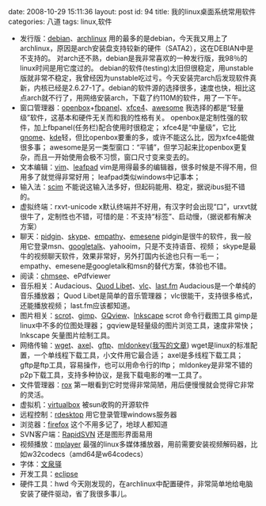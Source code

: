 date: 2008-10-29 15:11:36
layout: post
id: 94
title: 我的linux桌面系统常用软件
categories: 八道
tags: linux,软件


* 发行版：[debian](http://www.debian.org)、[archlinux](http://www.archlinux.org)
  用的最多的是debian，今天我又用上了archlinux，原因是arch安装盘支持较新的硬件（SATA2），这在DEBIAN中是不支持的。
  对arch还不熟，debian是我非常喜欢的一种发行版，我98％的linux时间是用它度过的。
  debian的软件(testing)太旧但很稳定，用unstable版就非常不稳定，我曾经因为unstable吃过亏。今天安装完arch后发现软件真新，内核已经是2.6.27-1了。debian的软件源的选择很多，速度也快，相比这点arch就不行了，用网络安装arch，下载了约110M的软件，用了一下午。
* 窗口管理器：[openbox](http://icculus.org/openbox/index.php/Main_Page)+[fbpanel](http://fbpanel.sourceforge.net/)、[xfce4](http://www.xfce.org/)、[awesome](http://awesome.naquadah.org/)
  我选择的都是“轻量级”软件，这基本和硬件无关而和我的性格有关。
  openbox是定制性强的软件，加上fbpanel(任务栏)配合使用时很稳定；
  xfce4是“中量级”，它比[gnome](http://www.gnome.org/)、[kde](http://www.kde.org/)轻，但比openbox要重的多，或许不能这么比，因为xfce4能做很多事；
  awesome是另一类型窗口：“平铺”，但学习起来比openbox更复杂，而且一开始使用会极不习惯，窗口尺寸变来变去的。
* 文本编辑：[vim](http://www.vim.org/)、[leafpad](http://tarot.freeshell.org/leafpad/)
  vim是用得最多的编辑器，很多时候是不得不用，但用多了就觉得非常好用；
  leafpad类似windows中记事本；
* 输入法：[scim](http://www.scim-im.org/)
  不能说这输入法多好，但起码能用、稳定，据说ibus挺不错的。
* 虚拟终端：rxvt-unicode
  x默认终端并不好用，有汉字时会出现“口”，urxvt就很牛了，定制性也不错，可惜的是：不支持“标签”、启动慢，（据说都有解决方案）
* 聊天：[pidgin](http://www.pidgin.im)、[skype](http://www.skype.com)、[empathy](http://live.gnome.org/Empathy)、[emesene](http://www.emesene.org/)
  pidgin是很牛的软件，我一般用它登录msn、[googletalk](http://www.google.com/talk/)、yahooim，只是不支持语音、视频；
  skype是最牛的视频聊天软件，效果非常好，另外打国内长途也只有一毛一；
  empathy、emesene是googletalk和msn的替代方案，体验也不错。
* 阅读：[chmsee](http://chmsee.gro.clinux.org/)、ePdfviewer
* 音乐相关：Audacious、[Quod Libet](http://code.google.com/p/quodlibet/)、[vlc](http://www.videolan.org/vlc/)、[last.fm](http://cn.last.fm/)
  Audacious是一个单纯的音乐播放器；
  Quod Libet是简单的音乐管理器；
  vlc很能干，支持很多格式，还能播放视频；
  last.fm应该都知道。
* 图片相关：[scrot](http://linuxbrit.co.uk/scrot/)、[gimp](http://www.gimp.org/)、[GQview](http://gqview.sourceforge.net)、[Inkscape](http://www.inkscape.org)
  scrot 命令行截图工具
  gimp是linux中不多的位图处理器；
  gqview是轻量级的图片浏览工具，速度非常快；
  Inkscape 矢量图片绘制工具。
* 网络传输：[wget](http://www.gnu.org/software/wget/)、[axel](http://axel.alioth.debian.org/)、[gftp](http://gftp.seul.org/)、[mldonkey](http://mldonkey.sourceforge.net/)([我写的文章](http://rizi.rizuo.com/e/3609))
  wget是linux的标准配置，一个单线程下载工具，小文件用它最合适；
  axel是多线程下载工具；
  gftp是ftp工具，容易操作，也可以用命令行的lftp；
  mldonkey是非常不错的p2p下载工具，支持多种协议，是我下载电影的唯一工具了。
* 文件管理器：[rox](http://rox.sourceforge.net/)
  第一眼看到它时觉得非常简陋，用后便慢慢就会觉得它非常的灵活。
* 虚拟机：[virtualbox](http://www.virtualbox.org/)
  被sun收购的开源软件
* 远程控制：[rdesktop](http://www.rdesktop.org/)
  用它登录管理windows服务器
* 浏览器：[firefox](http://www.mozilla.com/firefox/)
  这个不用多记了，地球人都知道
* SVN客户端：[RapidSVN](http://rapidsvn.tigris.org/)
  还是图形界面易用
* 视频播放：[mplayer](http://www.mplayerhq.hu/)
  最强的linux多媒体播放器，用前需要安装视频解码器，比如w32codecs（amd64是w64codecs）
* 字体：[文泉驿](http://wenq.org/)
* 开发工具：[eclipse](http://www.eclipse.org/)
* 硬件工具：hwd
  今天刚发现的，在archlinux中配置硬件，非常简单地给电脑安装了硬件驱动，省了我很多事儿。


